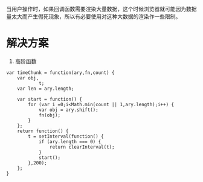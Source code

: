 当用户操作时，如果回调函数需要渲染大量数据，这个时候浏览器就可能因为数据量太大而产生假死现象，所以有必要使用对这种大数据的渲染作一些限制。

# 解决方案
1. 高阶函数

```
var timeChunk = function(ary,fn,count) {
    var obj,
            t;
    var len = ary.length;

    var start = function() {
        for (var i =0;i<Math.min(count || 1,ary.length);i++) {
            var obj = ary.shift();
            fn(obj);
        }
    };
    return function() {
        t = setInterval(function() {
            if (ary.length === 0) {
                return clearInterval(t);
            }
            start();
        },200);
    };
}

```

